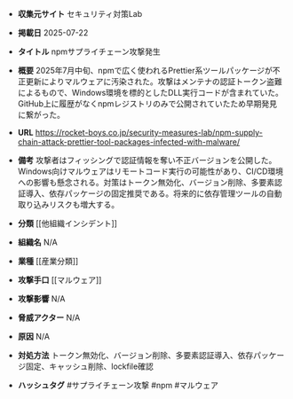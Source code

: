 - **収集元サイト**
セキュリティ対策Lab

- **掲載日**
2025-07-22

- **タイトル**
npmサプライチェーン攻撃発生

- **概要**
2025年7月中旬、npmで広く使われるPrettier系ツールパッケージが不正更新によりマルウェアに汚染された。攻撃はメンテナの認証トークン盗難によるもので、Windows環境を標的としたDLL実行コードが含まれていた。GitHub上に履歴がなくnpmレジストリのみで公開されていたため早期発見に繋がった。

- **URL**
https://rocket-boys.co.jp/security-measures-lab/npm-supply-chain-attack-prettier-tool-packages-infected-with-malware/

- **備考**
攻撃者はフィッシングで認証情報を奪い不正バージョンを公開した。Windows向けマルウェアはリモートコード実行の可能性があり、CI/CD環境への影響も懸念される。対策はトークン無効化、バージョン削除、多要素認証導入、依存パッケージの固定推奨である。将来的に依存管理ツールの自動取り込みリスクも増大する。

- **分類**
[[他組織インシデント]]

- **組織名**
N/A

- **業種**
[[産業分類]]

- **攻撃手口**
[[マルウェア]]

- **攻撃影響**
N/A

- **脅威アクター**
N/A

- **原因**
N/A

- **対処方法**
トークン無効化、バージョン削除、多要素認証導入、依存パッケージ固定、キャッシュ削除、lockfile確認

- **ハッシュタグ**
#サプライチェーン攻撃 #npm #マルウェア
